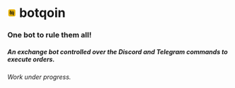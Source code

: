 # <img alt="botqoin-logo" src="https://github.com/Alperen-Ozturk/botqoin/blob/master/frontend/public/assets/icons/botqoin.png?raw=true" width="20px" /> botqoin
### One bot to rule them all!

##### An exchange bot controlled over the Discord and Telegram commands to execute orders.

###### Work under progress.

